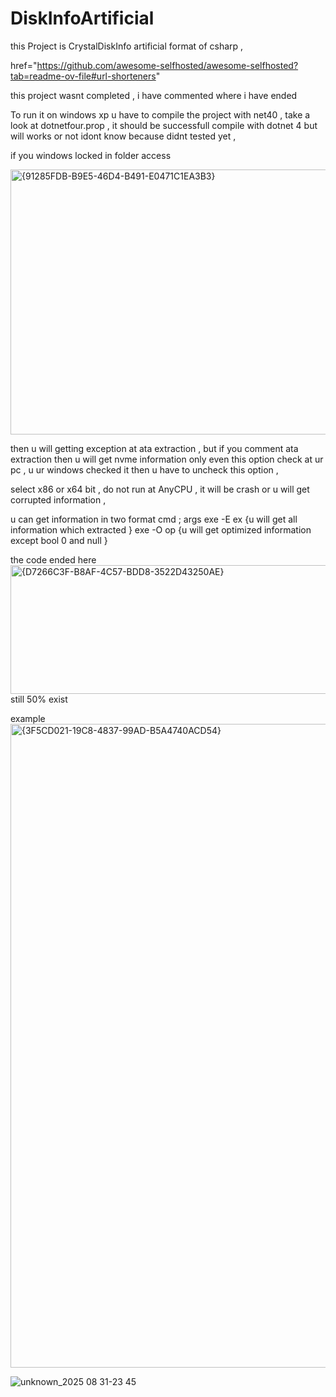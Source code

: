 # DiskInfoArtificial

this Project is CrystalDiskInfo artificial format of csharp ,

href="https://github.com/awesome-selfhosted/awesome-selfhosted?tab=readme-ov-file#url-shorteners"

this project wasnt completed , i have commented where i have ended 

To run it on windows xp u have to compile the project with net40 , take a look at dotnetfour.prop , it should be successfull compile with dotnet 4 but will works or not idont know because didnt tested yet ,

if you windows locked in folder access 

<img width="944" height="424" alt="{91285FDB-B9E5-46D4-B491-E0471C1EA3B3}" src="https://github.com/user-attachments/assets/33cc82f5-7ce1-4bf9-af63-611ac3c6e142" />

then u will getting exception at ata extraction , but if you comment ata extraction then u will get nvme information only even this option check at ur pc ,
u ur windows checked it then u have to uncheck this option , 

select x86 or x64 bit , do not run at AnyCPU , it will be crash or u will get corrupted information , 

u can get information in two format cmd ; args 
exe -E ex {u will get all information which extracted }
exe -O op {u will get optimized information except bool 0 and null }

the code ended here 
<img width="1767" height="206" alt="{D7266C3F-B8AF-4C57-BDD8-3522D43250AE}" src="https://github.com/user-attachments/assets/a4dc49b8-adb2-43d2-87ac-8119ebbc5356" />
still 50% exist 

example 
<img width="1920" height="1030" alt="{3F5CD021-19C8-4837-99AD-B5A4740ACD54}" src="https://github.com/user-attachments/assets/214340bd-0b31-47db-93dc-b1bd61271f82" />

![unknown_2025 08 31-23 45](https://github.com/user-attachments/assets/977214d8-f41e-4d65-8b4d-05ad9767b003)

